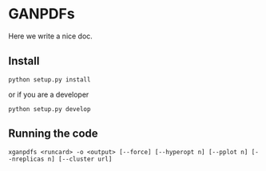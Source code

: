 # GANPDFs

Here we write a nice doc.

## Install

```
python setup.py install
```

or if you are a developer

```
python setup.py develop
```

## Running the code

```
xganpdfs <runcard> -o <output> [--force] [--hyperopt n] [--pplot n] [--nreplicas n] [--cluster url]
```
